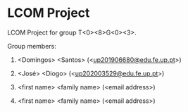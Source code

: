 # LCOM Project

LCOM Project for group T&lt;0&gt;&lt;8&gt;G&lt;0&gt;&lt;3&gt;.

Group members:

1. &lt;Domingos&gt; &lt;Santos&gt; (&lt;up201906680@edu.fe.up.pt&gt;)

2. &lt;José&gt; &lt;Diogo&gt; (&lt;up202003529@edu.fe.up.pt&gt;)
3. &lt;first name&gt; &lt;family name&gt; (&lt;email address&gt;)
4. &lt;first name&gt; &lt;family name&gt; (&lt;email address&gt;)
